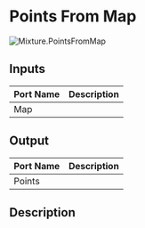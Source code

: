 # Points From Map
![Mixture.PointsFromMap](../../images/Mixture.PointsFromMap.png)
## Inputs
Port Name | Description
--- | ---
Map | 

## Output
Port Name | Description
--- | ---
Points | 

## Description

